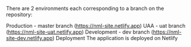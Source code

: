 There are 2 environments each corresponding to a branch on the repository:

Production - master branch (https://nml-site.netlify.app)
UAA - uat branch (https://nml-site-uat.netlify.app)
Development - dev branch (https://nml-site-dev.netlify.app)
Deployment
The application is deployed on Netlify